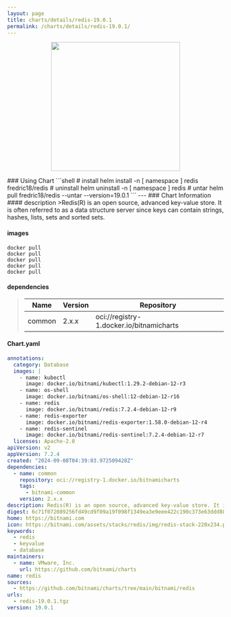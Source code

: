 ```yaml
---
layout: page
title: charts/details/redis-19.0.1
permalink: /charts/details/redis-19.0.1/
---
```

<p align="center">
    <img src="https://bitnami.com/assets/stacks/redis/img/redis-stack-220x234.png" width="300px" height="300px">
</p>
### Using Chart
```shell
# install
helm install -n [ namespace ] redis fredric18/redis
# uninstall
helm uninstall -n [ namespace ] redis
# untar
helm pull fredric18/redis --untar --version=19.0.1
```
---
### Chart Information
#### description
>Redis(R) is an open source, advanced key-value store. It is often referred to as a data structure server since keys can contain strings, hashes, lists, sets and sorted sets.
   
#### images
```shell
docker pull 
docker pull 
docker pull 
docker pull 
docker pull 
```
   
#### dependencies
>Name | Version | Repository
>---|---|---
>common | 2.x.x | oci://registry-1.docker.io/bitnamicharts
   
#### Chart.yaml
```yaml
annotations:
  category: Database
  images: |
    - name: kubectl
      image: docker.io/bitnami/kubectl:1.29.2-debian-12-r3
    - name: os-shell
      image: docker.io/bitnami/os-shell:12-debian-12-r16
    - name: redis
      image: docker.io/bitnami/redis:7.2.4-debian-12-r9
    - name: redis-exporter
      image: docker.io/bitnami/redis-exporter:1.58.0-debian-12-r4
    - name: redis-sentinel
      image: docker.io/bitnami/redis-sentinel:7.2.4-debian-12-r7
  licenses: Apache-2.0
apiVersion: v2
appVersion: 7.2.4
created: "2024-09-08T04:39:03.972509428Z"
dependencies:
  - name: common
    repository: oci://registry-1.docker.io/bitnamicharts
    tags:
      - bitnami-common
    version: 2.x.x
description: Redis(R) is an open source, advanced key-value store. It is often referred to as a data structure server since keys can contain strings, hashes, lists, sets and sorted sets.
digest: 6c71f072089256fd49cd9f09a19f098f1349ea3e9eee422c190c373e63ddd885
home: https://bitnami.com
icon: https://bitnami.com/assets/stacks/redis/img/redis-stack-220x234.png
keywords:
  - redis
  - keyvalue
  - database
maintainers:
  - name: VMware, Inc.
    url: https://github.com/bitnami/charts
name: redis
sources:
  - https://github.com/bitnami/charts/tree/main/bitnami/redis
urls:
  - redis-19.0.1.tgz
version: 19.0.1
```
